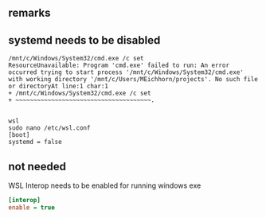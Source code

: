 

## remarks

## systemd needs to be disabled

```
/mnt/c/Windows/System32/cmd.exe /c set
ResourceUnavailable: Program 'cmd.exe' failed to run: An error occurred trying to start process '/mnt/c/Windows/System32/cmd.exe' with working directory '/mnt/c/Users/MEichhorn/projects'. No such file or directoryAt line:1 char:1
+ /mnt/c/Windows/System32/cmd.exe /c set
+ ~~~~~~~~~~~~~~~~~~~~~~~~~~~~~~~~~~~~~~.


wsl
sudo nano /etc/wsl.conf
[boot]
systemd = false
```

## not needed
WSL Interop needs to be enabled for running windows exe

```ini
[interop]
enable = true
```